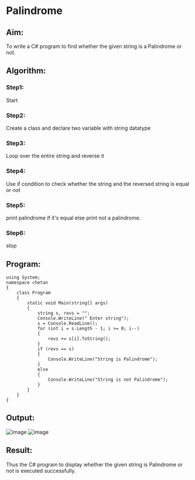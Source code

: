 # Palindrome


## Aim:
To write a C# program to find whether the given string is a Palindrome or not.
## Algorithm:
### Step1: 
Start
### Step2:
Create a class and declare two variable with string datatype
### Step3:
Loop over the entire string and reverse it
### Step4:
Use if condition to check whether the string and the reversed string is equal or not
### Step5:
print palindrome if it's equal else print not a palindrome.
### Step6:
stop

## Program:
```
using System;
namespace chetan
{
    class Program
    {
        static void Main(string[] args)
        {
            string s, revs = "";
            Console.WriteLine(" Enter string");
            s = Console.ReadLine();
            for (int i = s.Length - 1; i >= 0; i--)
            {
                revs += s[i].ToString();
            }
            if (revs == s)
            {
                Console.WriteLine("String is Palindrome");
            }
            else
            {
                Console.WriteLine("String is not Palindrome");
            }
        }
    }
}
```

## Output:
![image](https://user-images.githubusercontent.com/75260837/188787001-47b4a2b0-c967-47f9-9f3f-44ca59adc36d.png)
![image](https://user-images.githubusercontent.com/75260837/188787136-ced06744-4f8c-49d3-9e41-1c1262a03273.png)


## Result:
Thus the C# program to display whether the given string is Palindrome or not is executed successfully.

